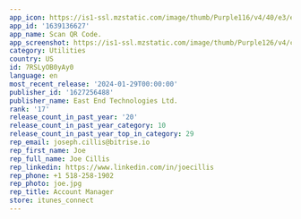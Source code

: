 ```yaml
---
app_icon: https://is1-ssl.mzstatic.com/image/thumb/Purple116/v4/40/e3/e5/40e3e589-a283-8785-be8e-6268bf06b5ef/AppIcon-0-1x_U007epad-0-8-0-85-220-0.png/1024x1024bb.png
app_id: '1639136627'
app_name: Scan QR Code.
app_screenshot: https://is1-ssl.mzstatic.com/image/thumb/Purple126/v4/c8/52/27/c85227a0-79cc-72b3-7675-1b58b1f6c7e7/124d7d3f-540c-4478-8df4-c28e9cca22ee_6.5_QR_Code_Scanner_6.jpg/1242x2688bb.png
category: Utilities
country: US
id: 7RSLyOB0yAy0
language: en
most_recent_release: '2024-01-29T00:00:00'
publisher_id: '1627256488'
publisher_name: East End Technologies Ltd.
rank: '17'
release_count_in_past_year: '20'
release_count_in_past_year_category: 10
release_count_in_past_year_top_in_category: 29
rep_email: joseph.cillis@bitrise.io
rep_first_name: Joe
rep_full_name: Joe Cillis
rep_linkedin: https://www.linkedin.com/in/joecillis
rep_phone: +1 518-258-1902
rep_photo: joe.jpg
rep_title: Account Manager
store: itunes_connect
---
```


